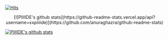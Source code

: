 [![Hits](https://hits.seeyoufarm.com/api/count/incr/badge.svg?url=https%3A%2F%2Fgithub.com%2Fxxpiiiide%2F&count_bg=%2379C83D&title_bg=%23555555&icon=&icon_color=%23E7E7E7&title=hits&edge_flat=false)](https://hits.seeyoufarm.com)

<p align="center">
[![PIIIIDE's github stats](https://github-readme-stats.vercel.app/api?username=xxpiiiide)](https://github.com/anuraghazra/github-readme-stats)
</p>

  [![PIIIIDE's github stats](https://github-readme-stats.vercel.app/api?username=xxpiiiide)](https://github.com/anuraghazra/github-readme-stats)
